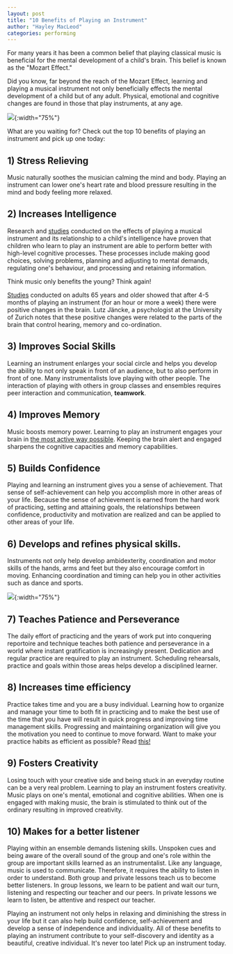 ```yaml
---
layout: post
title: "10 Benefits of Playing an Instrument"
author: "Hayley MacLeod"
categories: performing
---
```


For many years it has been a common belief that playing classical music
is beneficial for the mental development of a child's brain. This belief is known as
the "Mozart Effect."

Did you know, far beyond the reach of the Mozart Effect,
learning and playing a musical instrument not only beneficially effects the mental
development of a child but of any adult. Physical,
emotional and cognitive changes are found in those that play instruments, at any age.

![](/assets/img/2016-05-13/pianohands.jpg){:width="75%"}

What are you waiting for? Check out the top 10 benefits of playing an instrument and pick up one today:

## 1) Stress Relieving
Music naturally soothes the musician calming the mind and body. Playing an instrument can lower one's heart rate and blood pressure resulting in the mind and body feeling more relaxed.  

## 2) Increases Intelligence
Research and [studies](http://journals.plos.org/plosone/article?id=10.1371/journal.pone.0099868) conducted on the effects of playing a musical instrument and its relationship to a child's intelligence have proven that children who learn to play an instrument are able to perform better with high-level cognitive processes. These processes include making good choices, solving problems, planning and adjusting to mental demands, regulating one's behaviour, and processing and retaining information.

Think music only benefits the young? Think again!

[Studies](http://www.telegraph.co.uk/news/science/science-news/6447588/Playing-a-musical-instrument-makes-you-brainier.html) conducted on adults 65 years and older showed that after 4-5 months of playing an instrument (for an hour or more a week) there were positive changes in the brain. Lutz Jäncke, a psychologist at the University of Zurich notes that these positive changes were related to the parts of the brain that control hearing, memory and co-ordination.

## 3) Improves Social Skills
Learning an instrument enlarges your social circle and helps you develop the ability to not only speak in front of an audience, but to also perform in front of one. Many instrumentalists love playing with other people. The interaction of playing with others in group classes and ensembles requires peer interaction and communication, __teamwork__.

## 4) Improves Memory
Music boosts memory power. Learning to play an instrument engages your brain in [the most active way possible](https://www.youtube.com/watch?v=R0JKCYZ8hng). Keeping the brain alert and engaged sharpens the cognitive capacities and memory capabilities.

## 5) Builds Confidence
Playing and learning an instrument gives you a sense of achievement. That sense of self-achievement can help you accomplish more in other areas of your life. Because the sense of achievement is earned from the hard work of practicing, setting and attaining goals, the relationships between confidence, productivity and motivation are realized and can be applied to other areas of your life.

## 6) Develops and refines physical skills.
Instruments not only help develop ambidexterity, coordination and motor skills of the hands, arms and feet but they also encourage comfort in moving. Enhancing coordination and timing can help you in other activities such as dance and sports.

![](/assets/img/2016-05-13/drummer.jpg){:width="75%"}

## 7) Teaches Patience and Perseverance
The daily effort of practicing and the years of work put into conquering reportoire and technique teaches both patience and perseverance in a world where instant gratification is increasingly present. Dedication and regular practice are required to play an instrument. Scheduling rehearsals, practice and goals within those areas helps develop a disciplined learner.

## 8) Increases time efficiency
Practice takes time and you are a busy individual. Learning how to organize and manage your time to both fit in practicing and to make the best use of the time that you have will result in quick progress and improving time management skills. Progressing and maintaining organization will give you the motivation you need to continue to move forward. Want to make your practice habits as efficient as possible? Read [this!](http://blog.pitchplay.io/practice/efficient-practice)

## 9) Fosters Creativity
Losing touch with your creative side and being stuck in an everyday routine can be a very real problem. Learning to play an instrument fosters creativity. Music plays on one's mental, emotional and cognitive abilities. When one is engaged with making music, the brain is stimulated to think out of the ordinary resulting in improved creativity.

## 10) Makes for a better listener
Playing within an ensemble demands listening skills. Unspoken cues and being aware of the overall sound of the group and one's role within the group are important skills learned as an instrumentalist. Like any language, music is used to communicate. Therefore, it requires the ability to listen in order to understand. Both group and private lessons teach us to become better listeners. In group lessons, we learn to be patient and wait our turn, listening and respecting our teacher and our peers. In private lessons we learn to listen, be attentive and respect our teacher.


Playing an instrument not only helps in relaxing and diminishing the stress in your life but it can also help build confidence, self-achievement and develop a sense of independence and individuality.  All of these benefits to playing an instrument contribute to your self-discovery and identity as a beautiful, creative individual. It's never too late! Pick up an instrument today.
